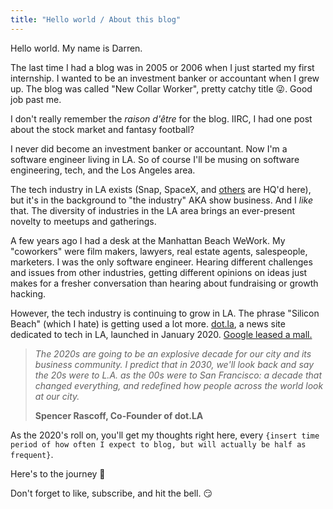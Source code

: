 ```yaml
---
title: "Hello world / About this blog"
---
```

Hello world.  My name is Darren.

The last time I had a blog was in 2005 or 2006 when I just started my first internship.  I wanted to be an investment banker or accountant when I grew up.
The blog was called "New Collar Worker", pretty catchy title 😜.  Good job past me.

I don't really remember the _raison d'être_ for the blog.  IIRC, I had one post about the stock market and fantasy football?

I never did become an investment banker or accountant.  Now I'm a software engineer living in LA.  So of course I'll be musing on software engineering, tech, and the Los Angeles area.

The tech industry in LA exists (Snap, SpaceX, and [others](https://www.builtinla.com/companies?status=all) are HQ'd here), but it's in the background to "the industry" AKA show business.  And I _like_ that.
The diversity of industries in the LA area brings an ever-present novelty to meetups and gatherings.

A few years ago I had a desk at the Manhattan Beach WeWork.
My "coworkers" were film makers, lawyers, real estate agents, salespeople, marketers.  I was the only software engineer.
Hearing different challenges and issues from other industries, getting different opinions on ideas just makes for a fresher conversation than 
hearing about fundraising or growth hacking.

However, the tech industry is continuing to grow in LA.  The phrase "Silicon Beach" (which I hate) is getting used a lot more.
[dot.la](https://dot.la/mission-and-focus-2644896209.html), a news site dedicated to tech in LA, launched in January 2020.
[Google leased a mall.](https://www.latimes.com/business/la-fi-google-westside-pavilion-20190108-story.html)

> _The 2020s are going to be an explosive decade for our city and its business community. I predict that in 2030, we'll look back and say the 20s were to L.A. as the 00s were to San Francisco: a decade that changed everything, and redefined how people across the world look at our city._
>
> **Spencer Rascoff, Co-Founder of dot.LA**

As the 2020's roll on, you'll get my thoughts right here, every `{insert time period of how often I expect to blog, but will actually be half as frequent}`.

Here's to the journey 🍻

Don't forget to like, subscribe, and hit the bell. 😏
